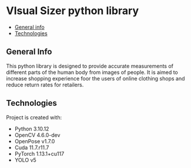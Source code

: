# VIsual Sizer python library

* [General info](#general-info)
* [Technologies](#technologies)

## General Info
This python library is designed to provide accurate measurements of different parts of the human body from images of people. It is aimed to increase shopping experience foor the users of online clothing shops and reduce return rates for retailers.

## Technologies
Project is created with:
* Python 3.10.12
* OpenCV 4.6.0-dev
* OpenPose v1.7.0
* Cuda 11.7.r11.7
* PyTorch 1.13.1+cu117
* YOLO v5
